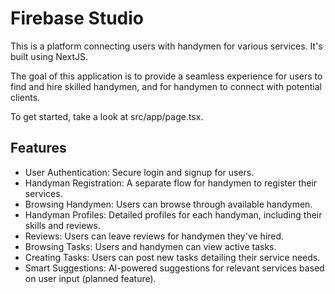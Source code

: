 # Firebase Studio

This is a platform connecting users with handymen for various services. It's built using NextJS.

The goal of this application is to provide a seamless experience for users to find and hire skilled handymen, and for handymen to connect with potential clients.

To get started, take a look at src/app/page.tsx.

## Features

- User Authentication: Secure login and signup for users.
- Handyman Registration: A separate flow for handymen to register their services.
- Browsing Handymen: Users can browse through available handymen.
- Handyman Profiles: Detailed profiles for each handyman, including their skills and reviews.
- Reviews: Users can leave reviews for handymen they've hired.
- Browsing Tasks: Users and handymen can view active tasks.
- Creating Tasks: Users can post new tasks detailing their service needs.
- Smart Suggestions: AI-powered suggestions for relevant services based on user input (planned feature).
